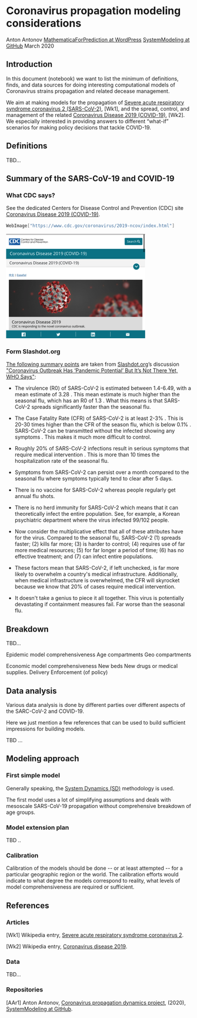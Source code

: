 # Coronavirus propagation modeling considerations

Anton Antonov
[MathematicaForPrediction at WordPress](https://mathematicaforprediction.wordpress.com)
[SystemModeling at GitHub](https://github.com/antononcube/SystemModeling)
March 2020

## Introduction

In this document (notebook) we want to list the minimum of definitions, finds, and data sources for doing interesting computational models of Coronavirus strains propagation and related decease management. 

We aim at making models for the propagation of [Severe acute respiratory syndrome coronavirus 2 (SARS-CoV-2)](https://en.wikipedia.org/wiki/Severe_acute_respiratory_syndrome_coronavirus_2), [Wk1], and the spread, control, and management of the related [Coronavirus Disease 2019 (COVID-19)](https://en.wikipedia.org/wiki/Coronavirus_disease_2019), [Wk2]. We especially interested in providing answers to different “what-if” scenarios for making policy decisions that tackle COVID-19. 

## Definitions

TBD...

## Summary of the SARS-CoV-19 and COVID-19

### What CDC says?

See the dedicated Centers for Disease Control and Prevention (CDC) site [Coronavirus Disease 2019 (COVID-19)](https://www.cdc.gov/coronavirus/2019-ncov/index.html). 

```mathematica
WebImage["https://www.cdc.gov/coronavirus/2019-ncov/index.html"]
```

![1quyxj1d34uf5](./Diagrams/Coronavirus-propagation-modeling-considerations/1quyxj1d34uf5.png)

### Form Slashdot.org

[The following summary points](https://science.slashdot.org/comments.pl?sid=15840894&cid=59762854) are taken from [Slashdot.org](https://slashdot.org)’s discussion ["Coronavirus Outbreak Has ‘Pandemic Potential’ But It’s Not There Yet, WHO Says"](https://science.slashdot.org/story/20/02/24/2050254/coronavirus-outbreak-has-pandemic-potential-but-its-not-there-yet-who-says): 

- The virulence (R0) of SARS-CoV-2 is estimated between 1.4-6.49, with a mean estimate of 3.28 . This mean estimate is much higher than the seasonal flu, which has an R0 of 1.3 . What this means is that SARS-CoV-2 spreads significantly faster than the seasonal flu.

- The Case Fatality Rate (CFR) of SARS-CoV-2 is at least 2-3% . This is 20-30 times higher than the CFR of the season flu, which is below 0.1% .  
SARS-CoV-2 can be transmitted without the infected showing any symptoms . This makes it much more difficult to control.

- Roughly 20% of SARS-CoV-2 infections result in serious symptoms that require medical intervention . This is more than 10 times the hospitalization rate of the seasonal flu.

- Symptoms from SARS-CoV-2 can persist over a month compared to the seasonal flu where symptoms typically tend to clear after 5 days.

- There is no vaccine for SARS-CoV-2 whereas people regularly get annual flu shots.

- There is no herd immunity for SARS-CoV-2 which means that it can theoretically infect the entire population. See, for example, a Korean psychiatric department where the virus infected 99/102 people.

- Now consider the multiplicative effect that all of these attributes have for the virus. Compared to the seasonal flu, SARS-CoV-2 (1) spreads faster; (2) kills far more; (3) is harder to control; (4) requires use of far more medical resources; (5) for far longer a period of time; (6) has no effective treatment; and (7) can infect entire populations.

- These factors mean that SARS-CoV-2, if left unchecked, is far more likely to overwhelm a country's medical infrastructure. Additionally, when medical infrastructure is overwhelmed, the CFR will skyrocket because we know that 20% of cases require medical intervention.

- It doesn't take a genius to piece it all together. This virus is potentially devastating if containment measures fail. Far worse than the seasonal flu.

## Breakdown

TBD...

Epidemic model comprehensiveness 
Age compartments
Geo compartments

Economic model comprehensiveness 
New beds
New drugs or medical supplies.
Delivery
Enforcement (of policy)


## Data analysis

Various data analysis is done by different parties over different aspects of the SARC-CoV-2 and COVID-19. 

Here we just mention a few references that can be used to build sufficient impressions for building models.

TBD ...

## Modeling approach

### First simple model

Generally speaking, the [System Dynamics (SD)](https://en.wikipedia.org/wiki/System_dynamics) methodology is used.

The first model uses a lot of simplifying assumptions and deals with mesoscale SARS-CoV-19 propagation without comprehensive breakdown of age groups.

### Model extension plan

TBD ..

### Calibration

Calibration of the models should be done -- or at least attempted -- for a particular geographic region or the world. The calibration efforts would indicate to what degree the models correspond to reality, what levels of model comprehensiveness are required or sufficient.

## References

### Articles

[Wk1] Wikipedia entry, [Severe acute respiratory syndrome coronavirus 2](https://en.wikipedia.org/wiki/Severe_acute_respiratory_syndrome_coronavirus_2).

[Wk2] Wikipedia entry, [Coronavirus disease 2019](https://en.wikipedia.org/wiki/Coronavirus_disease_2019).

### Data

TBD...

### Repositories

[AAr1] Anton Antonov, [Coronavirus propagation dynamics project](https://github.com/antononcube/SystemModeling/tree/master/Projects/Coronavirus-propagation-dynamics), (2020), [SystemModeling at GitHub](https://github.com/antononcube/SystemModeling).
